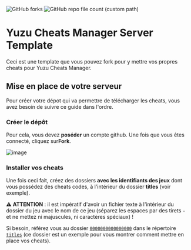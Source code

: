 ![GitHub forks](https://img.shields.io/github/forks/Luckyluka17/YCM-Server-template)
![GitHub repo file count (custom path)](https://img.shields.io/github/directory-file-count/Luckyluka17/ycm-server-template/titles?label=cheats%20count)

# Yuzu Cheats Manager Server Template
Ceci est une template que vous pouvez fork pour y mettre vos propres cheats pour Yuzu Cheats Manager.

## Mise en place de votre serveur
Pour créer votre dépot qui va permettre de télécharger les cheats, vous avez besoin de suivre ce guide dans l'ordre.
### Créer le dépôt
Pour cela, vous devez **poséder** un compte github. Une fois que vous êtes connecté, cliquez sur**Fork**.

![image](https://user-images.githubusercontent.com/63603989/204081819-6c8d8273-8dac-4e38-a82b-da254b813c47.png)

### Installer vos cheats
Une fois ceci fait, créez des dossiers **avec les identifiants des jeux** dont vous possédez des cheats codes, à l'intérieur du dossier **titles** (voir exemple).

⚠️ **ATTENTION** : il est impératif d'avoir un fichier texte à l'intérieur du dossier du jeu avec le nom de ce jeu (séparez les espaces par des tirets `-` et ne mettez ni majuscules, ni caractères spéciaux) !

Si besoin, référez vous au dossier [`0000000000000000`](https://github.com/Luckyluka17/YCM-Server-Template/tree/main/titles/0000000000000000) dans le répertoire [`titles`](https://github.com/Luckyluka17/YCM-Server-Template/tree/main/titles/) (ce dossier est un exemple pour vous montrer comment mettre en place vos cheats).
